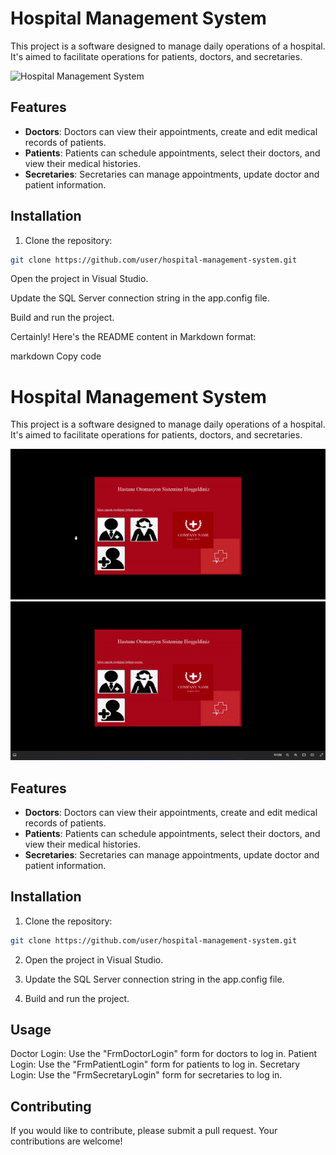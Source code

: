 # Hospital Management System

This project is a software designed to manage daily operations of a hospital. It's aimed to facilitate operations for patients, doctors, and secretaries.

![Hospital Management System](hospital.gif)

## Features

- **Doctors**: Doctors can view their appointments, create and edit medical records of patients.
- **Patients**: Patients can schedule appointments, select their doctors, and view their medical histories.
- **Secretaries**: Secretaries can manage appointments, update doctor and patient information.

## Installation

1. Clone the repository:

```bash
git clone https://github.com/user/hospital-management-system.git
```
Open the project in Visual Studio.

Update the SQL Server connection string in the app.config file.

Build and run the project.


Certainly! Here's the README content in Markdown format:

markdown
Copy code
# Hospital Management System

This project is a software designed to manage daily operations of a hospital. It's aimed to facilitate operations for patients, doctors, and secretaries.

![Hospital Management System](readme1.gif)
![Hospital Management System](readme2.gif)

## Features

- **Doctors**: Doctors can view their appointments, create and edit medical records of patients.
- **Patients**: Patients can schedule appointments, select their doctors, and view their medical histories.
- **Secretaries**: Secretaries can manage appointments, update doctor and patient information.

## Installation

1. Clone the repository:

```bash
git clone https://github.com/user/hospital-management-system.git
```
2. Open the project in Visual Studio.

3. Update the SQL Server connection string in the app.config file.

4. Build and run the project.

## Usage
Doctor Login: Use the "FrmDoctorLogin" form for doctors to log in.
Patient Login: Use the "FrmPatientLogin" form for patients to log in.
Secretary Login: Use the "FrmSecretaryLogin" form for secretaries to log in.

## Contributing
If you would like to contribute, please submit a pull request. Your contributions are welcome!